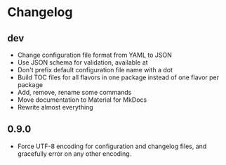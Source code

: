 # Changelog

## dev

- Change configuration file format from YAML to JSON
- Use JSON schema for validation, available at
- Don't prefix default configuration file name with a dot
- Build TOC files for all flavors in one package instead of one flavor per package
- Add, remove, rename some commands
- Move documentation to Material for MkDocs
- Rewrite almost everything

## 0.9.0

- Force UTF-8 encoding for configuration and changelog files, and gracefully error on any other
encoding.
